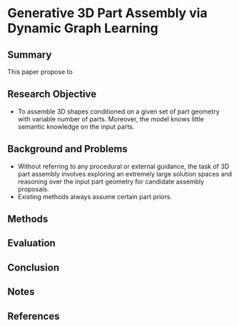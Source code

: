 # Generative 3D Part Assembly via Dynamic Graph Learning

## Summary
This paper propose to 
## Research Objective
- To assemble 3D shapes conditioned on a given set of part geometry with variable number of parts. Moreover, the model knows little semantic knowledge on the input parts.
## Background and Problems
- Without referring to any procedural or external guidance, the task of 3D part assembly involves exploring an extremely large solution spaces and reasoning over the input part geometry for candidate assembly proposals. 
- Existing methods always assume certain part priors.
## Methods

## Evaluation

## Conclusion

## Notes

## References
<!--stackedit_data:
eyJoaXN0b3J5IjpbMTY0ODYzMjE2NSwtMTI0NjgzNjU0OV19
-->